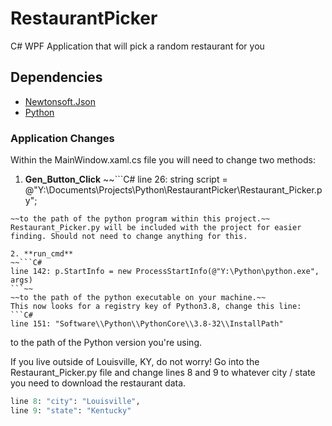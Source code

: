 # RestaurantPicker
C# WPF Application that will pick a random restaurant for you

## Dependencies
- [Newtonsoft.Json](https://www.newtonsoft.com/json)
- [Python](https://www.python.org/downloads/)

### Application Changes
Within the MainWindow.xaml.cs file you will need to change two methods:
1. **Gen_Button_Click**
~~```C# 
line 26: string script = @"Y:\Documents\Projects\Python\RestaurantPicker\Restaurant_Picker.py";
```~~
~~to the path of the python program within this project.~~
Restaurant_Picker.py will be included with the project for easier finding. Should not need to change anything for this.

2. **run_cmd**
~~```C#
line 142: p.StartInfo = new ProcessStartInfo(@"Y:\Python\python.exe", args)
```~~
~~to the path of the python executable on your machine.~~
This now looks for a registry key of Python3.8, change this line:
```C#
line 151: "Software\\Python\\PythonCore\\3.8-32\\InstallPath"
```
to the path of the Python version you're using.

If you live outside of Louisville, KY, do not worry! 
Go into the Restaurant_Picker.py file and change lines 8 and 9 to whatever city / state you need to download the restaurant data.
```Python
line 8: "city": "Louisville",
line 9: "state": "Kentucky"
```

